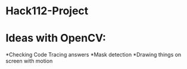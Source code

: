 # Hack112-Project

# Ideas with OpenCV:
*Checking Code Tracing answers
*Mask detection
*Drawing things on screen with motion
